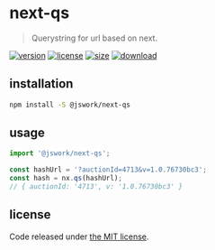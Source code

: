 # next-qs
> Querystring for url based on next.

[![version][version-image]][version-url]
[![license][license-image]][license-url]
[![size][size-image]][size-url]
[![download][download-image]][download-url]

## installation
```bash
npm install -S @jswork/next-qs
```

## usage
```js
import '@jswork/next-qs';

const hashUrl = '?auctionId=4713&v=1.0.76730bc3';
const hash = nx.qs(hashUrl);
// { auctionId: '4713', v: '1.0.76730bc3' }
```

## license
Code released under [the MIT license](https://github.com/afeiship/next-qs/blob/master/LICENSE.txt).

[version-image]: https://img.shields.io/npm/v/@jswork/next-qs
[version-url]: https://npmjs.org/package/@jswork/next-qs

[license-image]: https://img.shields.io/npm/l/@jswork/next-qs
[license-url]: https://github.com/afeiship/next-qs/blob/master/LICENSE.txt

[size-image]: https://img.shields.io/bundlephobia/minzip/@jswork/next-qs
[size-url]: https://github.com/afeiship/next-qs/blob/master/dist/next-qs.min.js

[download-image]: https://img.shields.io/npm/dm/@jswork/next-qs
[download-url]: https://www.npmjs.com/package/@jswork/next-qs
